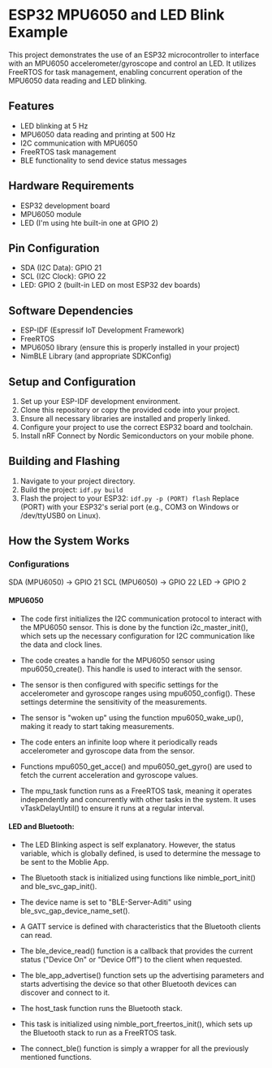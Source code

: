 # ESP32 MPU6050 and LED Blink Example

This project demonstrates the use of an ESP32 microcontroller to interface with an MPU6050 accelerometer/gyroscope and control an LED. It utilizes FreeRTOS for task management, enabling concurrent operation of the MPU6050 data reading and LED blinking.

## Features

- LED blinking at 5 Hz
- MPU6050 data reading and printing at 500 Hz
- I2C communication with MPU6050
- FreeRTOS task management
- BLE functionality to send device status messages

## Hardware Requirements

- ESP32 development board
- MPU6050 module
- LED (I'm using hte built-in one at GPIO 2)

## Pin Configuration

- SDA (I2C Data): GPIO 21
- SCL (I2C Clock): GPIO 22
- LED: GPIO 2 (built-in LED on most ESP32 dev boards)

## Software Dependencies

- ESP-IDF (Espressif IoT Development Framework)
- FreeRTOS
- MPU6050 library (ensure this is properly installed in your project)
- NimBLE Library (and appropriate SDKConfig)

## Setup and Configuration

1. Set up your ESP-IDF development environment.
2. Clone this repository or copy the provided code into your project.
3. Ensure all necessary libraries are installed and properly linked.
4. Configure your project to use the correct ESP32 board and toolchain.
5. Install nRF Connect by Nordic Semiconductors on your mobile phone.

## Building and Flashing

1. Navigate to your project directory.
2. Build the project: 
```idf.py build```
3. Flash the project to your ESP32:
```idf.py -p (PORT) flash```
Replace (PORT) with your ESP32's serial port (e.g., COM3 on Windows or /dev/ttyUSB0 on Linux).

## How the System Works

### Configurations

SDA (MPU6050) -> GPIO 21 
SCL (MPU6050) -> GPIO 22 
LED           -> GPIO 2 

#### MPU6050

- The code first initializes the I2C communication protocol to interact with the MPU6050 sensor. This is done by the function i2c_master_init(), which sets up the necessary configuration for I2C communication like the data and clock lines.

- The code creates a handle for the MPU6050 sensor using mpu6050_create(). This handle is used to interact with the sensor.

- The sensor is then configured with specific settings for the accelerometer and gyroscope ranges using mpu6050_config(). These settings determine the sensitivity of the measurements.

- The sensor is "woken up" using the function mpu6050_wake_up(), making it ready to start taking measurements.

- The code enters an infinite loop where it periodically reads accelerometer and gyroscope data from the sensor.

- Functions mpu6050_get_acce() and mpu6050_get_gyro() are used to fetch the current acceleration and gyroscope values.

- The mpu_task function runs as a FreeRTOS task, meaning it operates independently and concurrently with other tasks in the system. It uses vTaskDelayUntil() to ensure it runs at a regular interval.


#### LED and Bluetooth:

- The LED Blinking aspect is self explanatory. However, the status variable, which is globally defined, is used to determine the message to be sent to the Moblie App.

- The Bluetooth stack is initialized using functions like nimble_port_init() and ble_svc_gap_init().

- The device name is set to "BLE-Server-Aditi" using ble_svc_gap_device_name_set().

- A GATT service is defined with characteristics that the Bluetooth clients can read.

- The ble_device_read() function is a callback that provides the current status ("Device On" or "Device Off") to the client when requested.

- The ble_app_advertise() function sets up the advertising parameters and starts advertising the device so that other Bluetooth devices can discover and connect to it.

- The host_task function runs the Bluetooth stack.

- This task is initialized using nimble_port_freertos_init(), which sets up the Bluetooth stack to run as a FreeRTOS task.

- The connect_ble() function is simply a wrapper for all the previously mentioned functions.